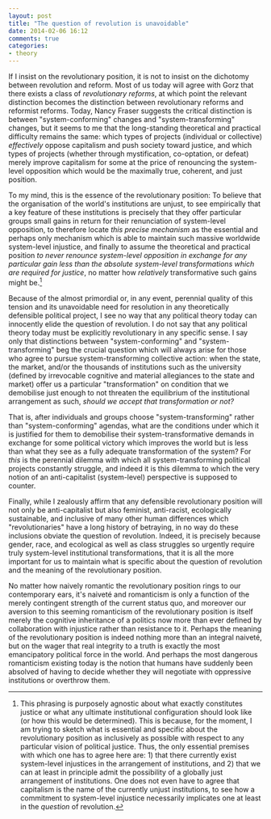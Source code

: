 ```yaml
---
layout: post
title: "The question of revolution is unavoidable"
date: 2014-02-06 16:12
comments: true
categories: 
- theory
---
```


If I insist on the revolutionary position, it is not to insist on the dichotomy between revolution and reform. Most of us today will agree with Gorz that there exists a class of *revolutionary reforms*, at which point the relevant distinction becomes the distinction between revolutionary reforms and reformist reforms. Today, Nancy Fraser suggests the critical distinction is between "system-conforming" changes and "system-transforming" changes, but it seems to me that the long-standing theoretical and practical difficulty remains the same: which types of projects (individual or collective) *effectively* oppose capitalism and push society toward justice, and which types of projects (whether through mystification, co-optation, or defeat) merely improve capitalism for some at the price of renouncing the system-level opposition which would be the maximally true, coherent, and just position.

To my mind, this is the essence of the revolutionary position: To believe that the organisation of the world's institutions are unjust, to see empirically that a key feature of these institutions is precisely that they offer particular groups small gains in return for their renunciation of system-level opposition, to therefore locate *this precise mechanism* as the essential and perhaps only mechanism which is able to maintain such massive worldwide system-level injustice, and finally to assume the theoretical and practical position *to never renounce system-level opposition in exchange for any particular gain less than the absolute system-level transformations which are required for justice*, no matter how *relatively* transformative such gains might be.[^1]

Because of the almost primordial or, in any event, perennial quality of this tension and its unavoidable need for resolution in any theoretically defensible political project, I see no way that any political theory today can innocently elide the question of revolution. I do not say that any political theory today must be explicitly revolutionary in any specific sense. I say only that distinctions between "system-conforming" and "system-transforming" beg the crucial question which will always arise for those who agree to pursue system-transforming collective action: when the state, the market, and/or the thousands of institutions such as the university (defined by irrevocable cognitive and material allegiances to the state and market) offer us a particular "transformation" on condition that we demobilise just enough to not threaten the equilibrium of the institutional arrangement as such, *should we accept that transformation or not?*

That is, after individuals and groups choose "system-transforming" rather than "system-conforming" agendas, what are the conditions under which it is justified for them to demobilise their system-transformative demands in exchange for some political victory which improves the world but is less than what they see as a fully adequate transformation of the system? For *this* is the perennial dilemma with which all system-transforming political projects constantly struggle, and indeed it is this dilemma to which the very notion of an anti-capitalist (system-level) perspective is supposed to counter. 

Finally, while I zealously affirm that any defensible revolutionary position will not only be anti-capitalist but also feminist, anti-racist, ecologically sustainable, and inclusive of many other human differences which "revolutionaries" have a long history of betraying, in no way do these inclusions obviate the question of revolution. Indeed, it is precisely because gender, race, and ecological as well as class struggles so urgently require truly system-level institutional transformations, that it is all the more important for us to maintain what is specific about the question of revolution and the meaning of the revolutionary position.

No matter how naively romantic the revolutionary position rings to our contemporary ears, it's naiveté and romanticism is only a function of the merely contingent strength of the current status quo, and moreover our aversion to this seeming romanticism of the revolutionary position is itself merely the cognitive inheritance of a politics now more than ever defined by collaboration with injustice rather than resistance to it. Perhaps the meaning of the revolutionary position is indeed nothing more than an integral naiveté, but on the wager that real integrity to a truth is exactly the most emancipatory political force in the world. And perhaps the most dangerous romanticism existing today is the notion that humans have suddenly been absolved of having to decide whether they will negotiate    with oppressive institutions or overthrow them.

[^1]:   This phrasing is purposely agnostic about what exactly constitutes justice or what any ultimate institutional configuration should look like (or how this would be determined). This is because, for the moment, I am trying to sketch what is essential and specific about the revolutionary position as inclusively as possible with respect to any particular vision of political justice. Thus, the only essential premises with which one has to agree here are: 1) that there currently exist system-level injustices in the arrangement of institutions, and 2) that we can at least in principle admit the possibility of a globally just arrangement of institutions. One does not even have to agree that capitalism is the name of the currently unjust institutions, to see how a commitment to system-level injustice necessarily implicates one at least in the *question* of revolution.

